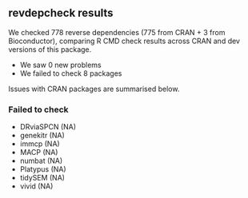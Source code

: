 ## revdepcheck results

We checked 778 reverse dependencies (775 from CRAN + 3 from Bioconductor), comparing R CMD check results across CRAN and dev versions of this package.

 * We saw 0 new problems
 * We failed to check 8 packages

Issues with CRAN packages are summarised below.

### Failed to check

* DRviaSPCN (NA)
* genekitr  (NA)
* immcp     (NA)
* MACP      (NA)
* numbat    (NA)
* Platypus  (NA)
* tidySEM   (NA)
* vivid     (NA)
